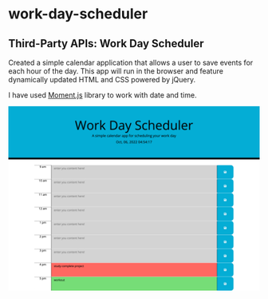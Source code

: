 # work-day-scheduler
## Third-Party APIs: Work Day Scheduler


Created a simple calendar application that allows a user to save events for each hour of the day. This app will run in the browser and feature dynamically updated HTML and CSS powered by jQuery.

I have used [Moment.js](https://momentjs.com/) library to work with date and time. 

![A user clicks on slots on the color-coded calendar and edits the events.](./assets/images/workScheduler.png)